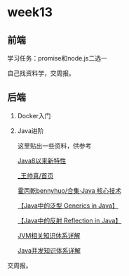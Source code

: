 # week13

## 前端

学习任务：promise和node.js二选一

自己找资料学，交周报。

## 后端

1. Docker入门

2. Java进阶

   这里贴出一些资料，供参考

   [Java8以来新特性](https://juejin.cn/post/7250734439709048869#heading-7)

   [_王帅真/首页](https://space.bilibili.com/3493077649983936/?spm_id_from=333.999.0.0)

   [霍丙乾bennyhuo/合集·Java 核心技术](https://space.bilibili.com/28615855/channel/collectiondetail?sid=1799176)

   [【Java中的泛型 Generics in Java】](https://www.bilibili.com/video/BV1H94y1a7bJ/?share_source=copy_web&vd_source=58ff12f51bb83d818b6fefabb87db1a6) 

   [【Java中的反射 Reflection in Java】](https://www.bilibili.com/video/BV1K4421w7zP/?share_source=copy_web&vd_source=58ff12f51bb83d818b6fefabb87db1a6) 

   [JVM相关知识体系详解](https://pdai.tech/md/java/jvm/java-jvm-x-overview.html)

   [Java并发知识体系详解](https://pdai.tech/md/java/thread/java-thread-x-overview.html)

交周报。